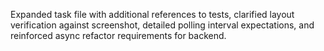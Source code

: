 Expanded task file with additional references to tests, clarified layout verification against screenshot, detailed polling interval expectations, and reinforced async refactor requirements for backend.
